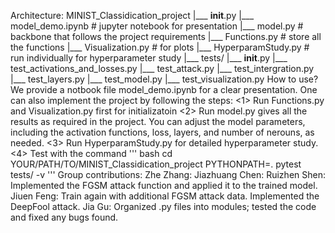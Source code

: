 Architecture:
MINIST_Classidication_project
|___ __init__.py
|___ model_demo.ipynb # jupyter notebook for presentation
|___ model.py # backbone that follows the project requirements
|___ Functions.py # store all the functions
|___ Visualization.py # for plots
|___ HyperparamStudy.py # run individually for hyperparameter study
|___ tests/
     |___  __init__.py
     |___ test_activations_and_losses.py
     |___ test_attack.py
     |___ test_intergration.py
     |___ test_layers.py
     |___ test_model.py
     |___ test_visualization.py
How to use?
We provide a notbook file model_demo.ipynb for a clear presentation.
One can also implement the project by following the steps:
<1> Run Functions.py and Visualization.py first for initializatoin
<2> Run model.py gives all the results as required in the project.
    You can adjust the model parameters, including the activation functions, loss, layers, and number of nerouns, as needed.
<3> Run HyperparamStudy.py for detailed hyperparameter study.
<4> Test with the command
    '''
    bash
    cd YOUR/PATH/TO/MINIST_Classidication_project
    PYTHONPATH=. pytest tests/ -v
    '''
Group contributions:
Zhe Zhang:
Jiazhuang Chen:
Ruizhen Shen: Implemented the FGSM attack function and applied it to the trained model.
Jiuen Feng: Train again with additional FGSM attack data. Implemented the DeepFool attack.
Jia Gu: Organized .py files into modules; tested the code and fixed any bugs found.
